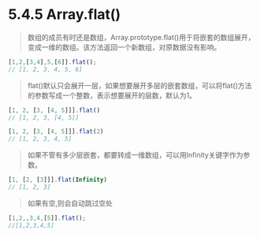 # 5.4.5 Array.flat()

>数组的成员有时还是数组，Array.prototype.flat()用于将嵌套的数组展开，变成一维的数组。该方法返回一个新数组，对原数据没有影响。

```js
[1,2,[3,4],5,[6]].flat();
// [1, 2, 3, 4, 5, 6]
```

>flat()默认只会展开一层，如果想要展开多层的嵌套数组，可以将flat()方法的参数写成一个整数，表示想要展开的层数，默认为1。

```js
[1, 2, [3, [4, 5]]].flat()
// [1, 2, 3, [4, 5]]

[1, 2, [3, [4, 5]]].flat(2)
// [1, 2, 3, 4, 5]
```

>如果不管有多少层嵌套，都要转成一维数组，可以用Infinity关键字作为参数。

```js
[1, [2, [3]]].flat(Infinity)
// [1, 2, 3]
```

>如果有空,则会自动跳过空处

```js
[1,2,,3,4,[5]].flat();
//[1,2,3,4,5]
```